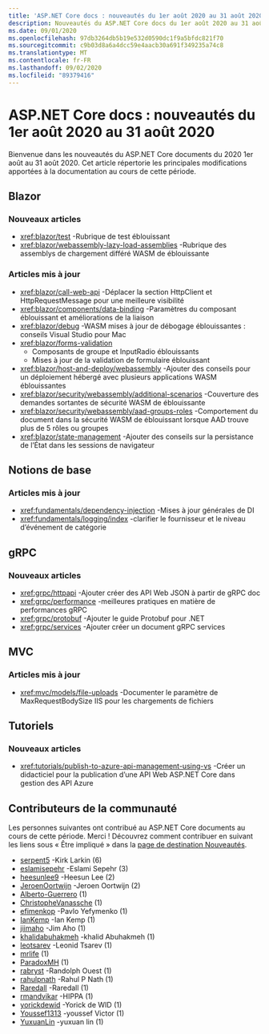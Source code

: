 ```yaml
---
title: 'ASP.NET Core docs : nouveautés du 1er août 2020 au 31 août 2020'
description: Nouveautés du ASP.NET Core docs du 1er août 2020 au 31 août 2020.
ms.date: 09/01/2020
ms.openlocfilehash: 97db3264db5b19e532d0590dc1f9a5bfdc821f70
ms.sourcegitcommit: c9b03d8a6a4dcc59e4aacb30a691f349235a74c8
ms.translationtype: MT
ms.contentlocale: fr-FR
ms.lasthandoff: 09/02/2020
ms.locfileid: "89379416"
---
```

# <a name="aspnet-core-docs-whats-new-for-august-1-2020---august-31-2020"></a>ASP.NET Core docs : nouveautés du 1er août 2020 au 31 août 2020

Bienvenue dans les nouveautés du ASP.NET Core documents du 2020 1er août au 31 août 2020. Cet article répertorie les principales modifications apportées à la documentation au cours de cette période.

## <a name="blazor"></a>Blazor

### <a name="new-articles"></a>Nouveaux articles

- <xref:blazor/test> -Rubrique de test éblouissant
- <xref:blazor/webassembly-lazy-load-assemblies> -Rubrique des assemblys de chargement différé WASM de éblouissante

### <a name="updated-articles"></a>Articles mis à jour

- <xref:blazor/call-web-api> -Déplacer la section HttpClient et HttpRequestMessage pour une meilleure visibilité
- <xref:blazor/components/data-binding> -Paramètres du composant éblouissant et améliorations de la liaison
- <xref:blazor/debug> -WASM mises à jour de débogage éblouissantes : conseils Visual Studio pour Mac
- <xref:blazor/forms-validation>
  - Composants de groupe et InputRadio éblouissants
  - Mises à jour de la validation de formulaire éblouissant
- <xref:blazor/host-and-deploy/webassembly> -Ajouter des conseils pour un déploiement hébergé avec plusieurs applications WASM éblouissantes
- <xref:blazor/security/webassembly/additional-scenarios> -Couverture des demandes sortantes de sécurité WASM de éblouissante
- <xref:blazor/security/webassembly/aad-groups-roles> -Comportement du document dans la sécurité WASM de éblouissant lorsque AAD trouve plus de 5 rôles ou groupes
- <xref:blazor/state-management> -Ajouter des conseils sur la persistance de l’État dans les sessions de navigateur

## <a name="fundamentals"></a>Notions de base

### <a name="updated-articles"></a>Articles mis à jour

- <xref:fundamentals/dependency-injection> -Mises à jour générales de DI
- <xref:fundamentals/logging/index> -clarifier le fournisseur et le niveau d’événement de catégorie

## <a name="grpc"></a>gRPC

### <a name="new-articles"></a>Nouveaux articles

- <xref:grpc/httpapi> -Ajouter créer des API Web JSON à partir de gRPC doc
- <xref:grpc/performance> -meilleures pratiques en matière de performances gRPC
- <xref:grpc/protobuf> -Ajouter le guide Protobuf pour .NET
- <xref:grpc/services> -Ajouter créer un document gRPC services

## <a name="mvc"></a>MVC

### <a name="updated-articles"></a>Articles mis à jour

- <xref:mvc/models/file-uploads> -Documenter le paramètre de MaxRequestBodySize IIS pour les chargements de fichiers

## <a name="tutorials"></a>Tutoriels

### <a name="new-articles"></a>Nouveaux articles

- <xref:tutorials/publish-to-azure-api-management-using-vs> -Créer un didacticiel pour la publication d’une API Web ASP.NET Core dans gestion des API Azure

## <a name="community-contributors"></a>Contributeurs de la communauté

Les personnes suivantes ont contribué au ASP.NET Core documents au cours de cette période. Merci ! Découvrez comment contribuer en suivant les liens sous « Être impliqué » dans la [page de destination Nouveautés](index.yml).

- [serpent5](https://github.com/serpent5) -Kirk Larkin (6)
- [eslamisepehr](https://github.com/eslamisepehr) -Eslami Sepehr (3)
- [heesunlee9](https://github.com/heesunlee9) -Heesun Lee (2)
- [JeroenOortwijn](https://github.com/JeroenOortwijn) -Jeroen Oortwijn (2)
- [Alberto-Guerrero](https://github.com/alberto-guerrero) (1)
- [ChristopheVanassche](https://github.com/ChristopheVanassche) (1)
- [efimenkop](https://github.com/efimenkop) -Pavlo Yefymenko (1)
- [IanKemp](https://github.com/IanKemp) -Ian Kemp (1)
- [jiimaho](https://github.com/jiimaho) -Jim Aho (1)
- [khalidabuhakmeh](https://github.com/khalidabuhakmeh) -khalid Abuhakmeh (1)
- [leotsarev](https://github.com/leotsarev) -Leonid Tsarev (1)
- [mrlife](https://github.com/mrlife) (1)
- [ParadoxMH](https://github.com/ParadoxMH) (1)
- [rabryst](https://github.com/rabryst) -Randolph Ouest (1)
- [rahulpnath](https://github.com/rahulpnath) -Rahul P Nath (1)
- [Raredall](https://github.com/Raredall) -Raredall (1)
- [rmandvikar](https://github.com/rmandvikar) -HIPPA (1)
- [yorickdewid](https://github.com/yorickdewid) -Yorick de WID (1)
- [Youssef1313](https://github.com/Youssef1313) -youssef Victor (1)
- [YuxuanLin](https://github.com/YuxuanLin) -yuxuan lin (1)
